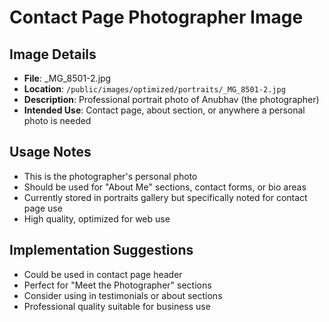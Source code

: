 # Contact Page Photographer Image

## Image Details
- **File**: _MG_8501-2.jpg
- **Location**: `/public/images/optimized/portraits/_MG_8501-2.jpg`
- **Description**: Professional portrait photo of Anubhav (the photographer)
- **Intended Use**: Contact page, about section, or anywhere a personal photo is needed

## Usage Notes
- This is the photographer's personal photo
- Should be used for "About Me" sections, contact forms, or bio areas
- Currently stored in portraits gallery but specifically noted for contact page use
- High quality, optimized for web use

## Implementation Suggestions
- Could be used in contact page header
- Perfect for "Meet the Photographer" sections
- Consider using in testimonials or about sections
- Professional quality suitable for business use